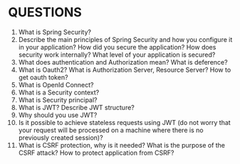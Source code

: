 # QUESTIONS

1. What is Spring Security?
2. Describe the main principles of Spring Security and how you configure it in your application? How did you secure the application? How does security work internally? What level of your application is secured?
3. What does authentication and Authorization mean? What is deference?
4. What is Oauth2? What is Authorization Server, Resource Server? How to get oauth token?
5. What is OpenId Connect?
6. What is a Security context?
7. What is Security principal?
8. What is JWT? Describe JWT structure?
9. Why should you use JWT?
10. Is it possible to achieve stateless requests using JWT (do not worry that your request will be processed on a machine where there is no previously created session)?
11. What is CSRF protection, why is it needed? What is the purpose of the CSRF attack? How to protect application from CSRF?